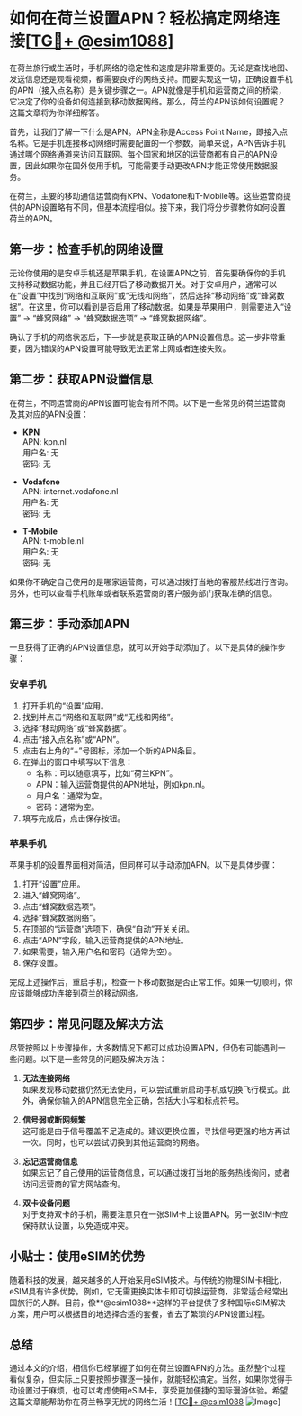 # 如何在荷兰设置APN？轻松搞定网络连接[[TG💪+ @esim1088](https://t.me/s/esim1088)]

在荷兰旅行或生活时，手机网络的稳定性和速度是非常重要的。无论是查找地图、发送信息还是观看视频，都需要良好的网络支持。而要实现这一切，正确设置手机的APN（接入点名称）是关键步骤之一。APN就像是手机和运营商之间的桥梁，它决定了你的设备如何连接到移动数据网络。那么，荷兰的APN该如何设置呢？这篇文章将为你详细解答。

首先，让我们了解一下什么是APN。APN全称是Access Point Name，即接入点名称。它是手机连接移动网络时需要配置的一个参数。简单来说，APN告诉手机通过哪个网络通道来访问互联网。每个国家和地区的运营商都有自己的APN设置，因此如果你在国外使用手机，可能需要手动更改APN才能正常使用数据服务。

在荷兰，主要的移动通信运营商有KPN、Vodafone和T-Mobile等。这些运营商提供的APN设置略有不同，但基本流程相似。接下来，我们将分步骤教你如何设置荷兰的APN。

## 第一步：检查手机的网络设置

无论你使用的是安卓手机还是苹果手机，在设置APN之前，首先要确保你的手机支持移动数据功能，并且已经开启了移动数据开关。对于安卓用户，通常可以在“设置”中找到“网络和互联网”或“无线和网络”，然后选择“移动网络”或“蜂窝数据”。在这里，你可以看到是否启用了移动数据。如果是苹果用户，则需要进入“设置” -> “蜂窝网络” -> “蜂窝数据选项” -> “蜂窝数据网络”。

确认了手机的网络状态后，下一步就是获取正确的APN设置信息。这一步非常重要，因为错误的APN设置可能导致无法正常上网或者连接失败。

## 第二步：获取APN设置信息

在荷兰，不同运营商的APN设置可能会有所不同。以下是一些常见的荷兰运营商及其对应的APN设置：

- **KPN**  
  APN: kpn.nl  
  用户名: 无  
  密码: 无  

- **Vodafone**  
  APN: internet.vodafone.nl  
  用户名: 无  
  密码: 无  

- **T-Mobile**  
  APN: t-mobile.nl  
  用户名: 无  
  密码: 无  

如果你不确定自己使用的是哪家运营商，可以通过拨打当地的客服热线进行咨询。另外，也可以查看手机账单或者联系运营商的客户服务部门获取准确的信息。

## 第三步：手动添加APN

一旦获得了正确的APN设置信息，就可以开始手动添加了。以下是具体的操作步骤：

### 安卓手机

1. 打开手机的“设置”应用。
2. 找到并点击“网络和互联网”或“无线和网络”。
3. 选择“移动网络”或“蜂窝数据”。
4. 点击“接入点名称”或“APN”。
5. 点击右上角的“+”号图标，添加一个新的APN条目。
6. 在弹出的窗口中填写以下信息：
   - 名称：可以随意填写，比如“荷兰KPN”。
   - APN：输入运营商提供的APN地址，例如kpn.nl。
   - 用户名：通常为空。
   - 密码：通常为空。
7. 填写完成后，点击保存按钮。

### 苹果手机

苹果手机的设置界面相对简洁，但同样可以手动添加APN。以下是具体步骤：

1. 打开“设置”应用。
2. 进入“蜂窝网络”。
3. 点击“蜂窝数据选项”。
4. 选择“蜂窝数据网络”。
5. 在顶部的“运营商”选项下，确保“自动”开关关闭。
6. 点击“APN”字段，输入运营商提供的APN地址。
7. 如果需要，输入用户名和密码（通常为空）。
8. 保存设置。

完成上述操作后，重启手机，检查一下移动数据是否正常工作。如果一切顺利，你应该能够成功连接到荷兰的移动网络。

## 第四步：常见问题及解决方法

尽管按照以上步骤操作，大多数情况下都可以成功设置APN，但仍有可能遇到一些问题。以下是一些常见的问题及解决方法：

1. **无法连接网络**  
   如果发现移动数据仍然无法使用，可以尝试重新启动手机或切换飞行模式。此外，确保你输入的APN信息完全正确，包括大小写和标点符号。

2. **信号弱或断网频繁**  
   这可能是由于信号覆盖不足造成的。建议更换位置，寻找信号更强的地方再试一次。同时，也可以尝试切换到其他运营商的网络。

3. **忘记运营商信息**  
   如果忘记了自己使用的运营商信息，可以通过拨打当地的服务热线询问，或者访问运营商的官方网站查询。

4. **双卡设备问题**  
   对于支持双卡的手机，需要注意只在一张SIM卡上设置APN。另一张SIM卡应保持默认设置，以免造成冲突。

## 小贴士：使用eSIM的优势

随着科技的发展，越来越多的人开始采用eSIM技术。与传统的物理SIM卡相比，eSIM具有许多优势。例如，它无需更换实体卡即可切换运营商，非常适合经常出国旅行的人群。目前，像**@esim1088**这样的平台提供了多种国际eSIM解决方案，用户可以根据目的地选择合适的套餐，省去了繁琐的APN设置过程。

## 总结

通过本文的介绍，相信你已经掌握了如何在荷兰设置APN的方法。虽然整个过程看似复杂，但实际上只要按照步骤逐一操作，就能轻松搞定。当然，如果你觉得手动设置过于麻烦，也可以考虑使用eSIM卡，享受更加便捷的国际漫游体验。希望这篇文章能帮助你在荷兰畅享无忧的网络生活！[[TG💪+ @esim1088](https://t.me/s/esim1088) ![Image](https://i.postimg.cc/4NQfJmqS/Snipaste-2025-05-13-00-14-12.png)]